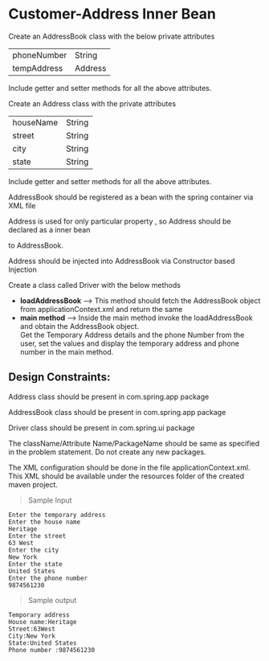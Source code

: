 # Customer-Address Inner Bean

Create an AddressBook class with the below private attributes

|   |   |
| - | - |
| phoneNumber | String |
| tempAddress | Address |

Include getter and setter methods for all the above attributes.

Create an Address class with the private attributes

|   |   |
| - | - |
| houseName | String | 
| street | String | 
| city | String |
| state | String | 

Include getter and setter methods for all the above attributes.

AddressBook should be registered as a bean with the spring container via XML file

Address is used for only particular property , so Address should be declared as a inner bean

to AddressBook.

Address should be injected into AddressBook via Constructor based Injection

Create a class called Driver with the below methods
 - **loadAddressBook** --> This method should fetch the AddressBook object from applicationContext.xml and return the same    
 - **main method** -->  Inside the main method invoke the loadAddressBook and obtain the AddressBook object.<br>Get the Temporary Address details and the phone Number from the user, set the values and display the  temporary address and phone number in the main method.

## Design Constraints:

Address class should be present in com.spring.app package

AddressBook class should be present in com.spring.app package

Driver class should be present in com.spring.ui package

The className/Attribute Name/PackageName should be same as specified in the problem statement. Do not create any new packages.

The XML configuration should be done in the file applicationContext.xml. This XML should be available under the resources folder of the created maven project.

> Sample Input

    Enter the temporary address
    Enter the house name
    Heritage
    Enter the street
    63 West
    Enter the city
    New York
    Enter the state
    United States
    Enter the phone number
    9874561230

> Sample output

    Temporary address
    House name:Heritage
    Street:63West
    City:New York
    State:United States
    Phone number :9874561230